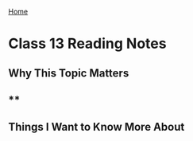 [Home](https://pgmorales76.github.io/reading_notes_301/)

# Class 13 Reading Notes

## Why This Topic Matters

### 

## **

###

[]()

## Things I Want to Know More About

###
